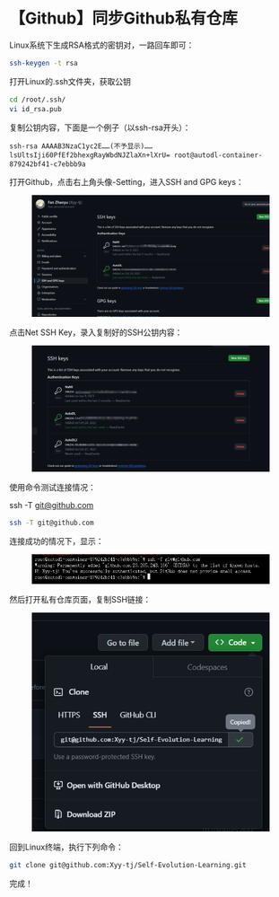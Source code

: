 # 【Github】同步Github私有仓库

Linux系统下生成RSA格式的密钥对，一路回车即可：

```sh
ssh-keygen -t rsa
```

打开Linux的.ssh文件夹，获取公钥

```sh
cd /root/.ssh/
vi id_rsa.pub
```

复制公钥内容，下面是一个例子（以ssh-rsa开头）：

```
ssh-rsa AAAAB3NzaC1yc2E……(不予显示)……lsUltsIji60PfEf2bhexgRayWbdNJZlaXn+lXrU= root@autodl-container-879242bf41-c7ebbb9a
```

打开Github，点击右上角头像-Setting，进入SSH and GPG keys：

<figure><img src="../.gitbook/assets/image (9).png" alt=""><figcaption></figcaption></figure>

点击Net SSH Key，录入复制好的SSH公钥内容：

<figure><img src="../.gitbook/assets/image (1) (1) (1) (1).png" alt=""><figcaption></figcaption></figure>

使用命令测试连接情况：

ssh -T git@github.com

```sh
ssh -T git@github.com
```

连接成功的情况下，显示：

<figure><img src="../.gitbook/assets/image (2) (1) (1) (1).png" alt=""><figcaption></figcaption></figure>

然后打开私有仓库页面，复制SSH链接：

<figure><img src="../.gitbook/assets/image (3) (1) (1) (1).png" alt=""><figcaption></figcaption></figure>

回到Linux终端，执行下列命令：

```sh
git clone git@github.com:Xyy-tj/Self-Evolution-Learning.git
```

完成！
